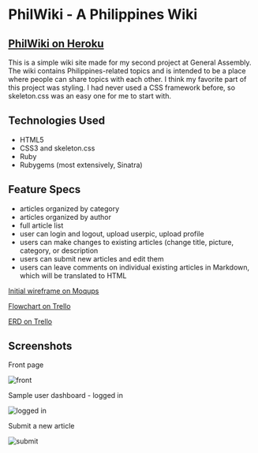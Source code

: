 <h1> PhilWiki - A Philippines Wiki </h1>

<h2> <a href = "https://philwiki.herokuapp.com/" alt = "PhilWiki"> PhilWiki on Heroku </a> </h2>
<p> This is a simple wiki site made for my second project at General Assembly. The wiki contains Philippines-related topics and is intended to be a place where people can share topics with each other. I think my favorite part of this project was styling. I had never used a CSS framework before, so skeleton.css was an easy one for me to start with. </p>

<h2> Technologies Used </h2>
<ul>
<li> HTML5 </li>
<li> CSS3 and skeleton.css </li>
<li> Ruby </li>
<li> Rubygems (most extensively, Sinatra) </li>
</ul>

<h2> Feature Specs </h2>
<ul>
<li> articles organized by category </li>
<li> articles organized by author </li>
<li> full article list </li>
<li> user can login and logout, upload userpic, upload profile </li>
<li> users can make changes to existing articles (change title, picture, category, or description </li>
<li> users can submit new articles and edit them </li>
<li> users can leave comments on individual existing articles in Markdown, which will be translated to HTML</li>
</ul>

<p><a href = "https://moqups.com/anfperez/wwJsrr66/p:a16b2c2a4" alt = "wireframe">Initial wireframe on Moqups </a> </p>

<p> <a href = "https://trello-attachments.s3.amazonaws.com/569eb64985f829050bf7f700/960x960/5761e0dbab787aace3c13e3258abcd0a/12607237_10101273737631480_893899920_n.jpg" alt = "flowchart"> Flowchart on Trello </a></p>

<p> <a href = "https://trello-attachments.s3.amazonaws.com/569ead4805459550ff176179/960x960/eaf5d09c8e71940b5a2f3c0d215c9323/12625800_10101273732142480_1579530612_n.jpg" alt = "ERD">ERD on Trello </a> </p>

<h2> Screenshots </h2>
<p> Front page </p>
<img src= "http://i.imgur.com/BFiFL2t.jpg" alt ="front">

<p> Sample user dashboard - logged in </p>
<img src= "http://i.imgur.com/bxF6oSh.png" alt = "logged in">

<p> Submit a new article </p>
<img src = "http://i.imgur.com/CCosQoW.png" alt = "submit">
